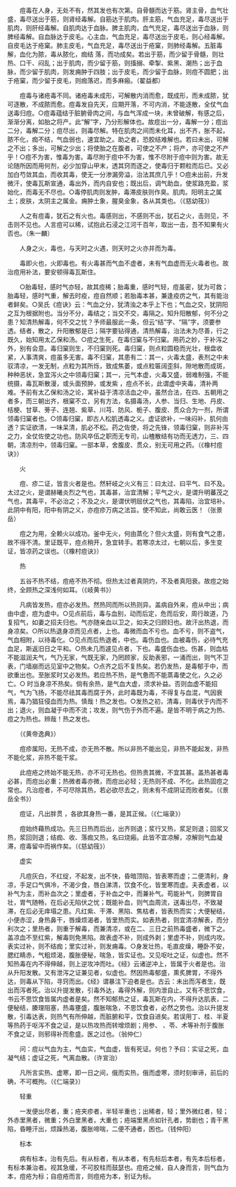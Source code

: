 <!-- { "loadSidebar": true } -->
　　痘毒在人身，无处不有，然其发也有次第。自骨髓而达于筋。肾主骨，血气壮盛，毒尽送出于筋，则肾经毒解。自筋达于肌肉。肝主筋，气血充足，毒尽送出于肌肉，则肝经毒解。自肌肉达于血脉。脾主肌肉，血气充足，毒尽送出于血脉，则脾经毒解。自血脉达于皮毛。心主血，气血充足，毒尽送出于皮毛，则心经毒解。自皮毛达于疮窠。肺主皮毛，气血充足，毒尽送出于疮窠，则肺经毒解。五脏毒解，血化为脓，毒从脓化，痂结 落，而功成矣。若出于筋，而少留于骨髓，则壮热、口干、闷乱；出于肌肉，而少留于筋，则搐搦、牵掣、紫黑、潮热；出于血脉，而少留于肌肉，则发痈肿于四肢；出于皮毛，而少留于血脉，则痘不圆肥；出于疮窠，而少留于皮毛，则痂落迟，而多麻瘢。（翟益都）

　　痘毒与诸疮毒不同。诸疮毒未成形，可解散内消而愈，既成形，而未成脓，犹可逐散，不成脓而愈。痘毒发自先天，应期开落，不可内消，不能逐散，全仗气血送毒归痘。○痘毒蕴结于脏腑骨肉之间，与血气浑成一块，未曾破解，有感之后，渐渐分离，如胎之将产。此“解”字，乃分形解体也。故痘出一分，毒解一分；痘出二分，毒解二分；痘尽出，则毒尽解。特在肌肉之间而未化耳，出不齐，胀不起，脓不化，痂不结，气血弱也，速宜助之。助之者，恐胶结难解也。若曰未出，可解之不出；多出，可解之少出；将使胎之在腹者，可使之不产；将产，亦可使之不产乎！○痘不为害，惟毒为害。毒尽附于痘中不为害，惟不尽附于痘中则为害。故无论随所因而用何剂，必少加穿山甲末，透其窍而逐之，使毒归于颗粒而后已。又必加白芍敛其血，而收其毒，使无一分渗漏旁溢，治法其庶几乎！○痘未出前，升发微汗，使毒瓦斯宣通，毒出外，而内自安也；既出后，调气助血，使浆路充盈，浆始化，而毒无不尽也。○毒停肌肉则发肿，毒滞皮肤则作臭。肌肉。阳明主之属土；皮肤，太阴主之属金。痈肿土象，腥臭金象，各从其类也。（《慈幼筏》）

　　人之有痘毒，犹石之有火也。毒感则出，不感则不出，犹石之火，击则见，不击则不见也。人言痘可以稀，试抱此石浸之江河千百年，取出一击，吾不知果有火否也。（朱一麟）

　　人身之火，毒也，与天时之火遇，则天时之火亦并而为毒。

　　毒即火也，火即毒也。有火毒甚而气血不虚者，未有气血虚而无火毒者也。故治痘用补法，要安顿得毒瓦斯住。

　　○胎毒轻，感时气亦轻，故其痘稀；胎毒重，感时气轻，痘虽密，犹为可救；胎毒轻，感时气重，解去时疫，痘自然顺；若胎毒本甚，兼逢疫疠之气，其有能治者鲜矣。○吴氏《痘诀》云：气血之分，犹清浊之本乎上下也；气血之交，犹阴阳之互为根据附也。当分不分，毒结之；当交不交，毒隔之。知升阳散郁，何不分之患？知清热解毒，何不交之忧？予师最服此一条，但云“结”字、“隔”字，须要参透。结者，散之，升阳散郁是已；隔字要钻得通，清热解毒，治法未为尽善，行之既久，始知用太乙保和汤。○痘之生死，在毒归窠与不归窠。用药之妙，于补泻之外，别有会意。毒归窠则生，不归窠则死。毒归窠，则点粒圆稳而光壮，根盘收紧，人事清爽，痘虽多无害。毒不归窠，其患有二：其一，火毒太盛，表剂之中未驭清凉，一发无制，点粒为其所烁，致成焦萎，或点粒匾阔歪斜，隙地散而成斑，种种恶状，急宜泻火之中领毒归窠；其一，元气本虚，火毒又盛，弱难制强，不能统摄，毒瓦斯散漫，或头面预肿，或发紫 ，痘点不长，此谓虚中夹毒，清补两难。予前有太乙保和汤之论，寓补益于清凉活血之中，虽然合法，在四、五朝用之者多，而三朝出齐，根窠不立，另有方法，名摄毒汤，人参、当归、生地、丹皮、桔梗、甘草、蒡子、连翘、紫草、川芎、防风、栀子、腹皮、贯众合为一剂，所谓领毒归窠者也。○领毒归窠，即古人松肌透毒之义。虚证欲补，一味闷补，肌何由透？实证欲清，一味呆清，肌必不松。药之佐使，将之先锋，领毒归窠，则非补泻之力，全仗佐使之功也。防风卒伍之职而无专司，山楂散结有功而无透力，三、四朝，清凉剂中，领毒归窠。一部本草，舍腹皮、贯众，别无可用之药。（《橡村痘诀》）

　　火

　　痘、疹二证，皆言火者是也。然轩岐之火义有三：曰太过、曰平气、曰不及。太过之火，是谓赫曦炎烈之气也，其毒甚，治宜清解；平气之火，是谓升明蕃茂之气也，其毒平，不必治之；不及之火，是谓伏明屈伏之气也，其毒陷，治宜培补。此阴中有阳，阳中有阴之义，亦痘疹万病之法旨。使不知此，尚敢云医！（张景岳）

　　痘之为用，全赖火以成功。釜中无火，何由蒸化？但火太盛，则有食气之患，故不得不清。里证既平，痘点稍开，急宜转手。若寒凉太过，七朝以后，多生变证，皆凉药之误也。（《橡村痘诀》）

　　热

　　五谷不热不结，痘疮不热不彻。但热太过者真阴灼，不及者真阳衰。故痘之始终，全顾热之深浅何如耳。（《岐黄书》）

　　凡病皆发热，痘亦必发热。然热同而所以热则异。盖病自外来，痘从中出；病由中虚，痘为虚中。○见点前后，毒与血别，动而后定，危而后安，周行故道，乃复招气，如妻之招夫归也。气亦随亲血以卫之，如夫之归顾妇也。故汗出热退，而身凉矣。○所以热退身凉而见点者，上也。毒微而血不亏也。血不亏，则不盗气，气血相附，以待毒化。○见点而后热退者，中也。毒伤血也。血被毒伤，必待气充血足，斯返旧日之平和。○热未几而遽见点者，下也。毒盛伤血也。伤甚，则血枯不能滋润夫气，气乃无家，气既无家，乃罔顾家，反助表邪，一涌而出，则气不卫表，门墙崩而远见室中之物矣。○点齐之后不复热矣。若仍发热，是毒郁于中，而欲重出也。至胀浆时又必发热。若应热不热，是气惫而不能蒸毒使之化，久之必亡。○ 时当身凉不热矣。倘有余热，是气血大虚，须求补益。否则血虚不能招气，气为飞扬，不能尽祛其毒而腐于外，此时毒既为毒，不得复与血混，气因衰焉，毒乃猖狂侵血而为热。慎哉！热之发也。○发热之初，清毒，则毒伏于内而不出；退火，则血凝于中而不流；攻发，则气伤于外而不遍。是皆不明于病之为热、痘之为热也。辨哉！热之发也。

　　（《黄帝逸典》）

　　痘疹属阳，无热不成，亦无热不散。所以非热不能出见，非热不能起发，非热不能化浆，非热不能干浆。

　　此痘疮之终始不能无热，亦不可无热也。但热贵其微，不宜其甚。盖热甚者毒必甚，而痘出必重；热微者毒亦微，而痘出必轻；无热则不成、不化。此热固痘之常也。凡治痘者，不可尽除其热，若必欲尽去之，则未有不成阴证而败者矣。（《景岳全书》）

　　痘证，凡出胖贯 ，各欲其身热一番，是其正候。（《仁端录》）

　　痘始终藉热成功。先三日热而后出，出齐则退；浆行又热，浆足则退；回浆又热，浆回则退；结痂、收、落痂又热，名曰烧瘢。此皆不宜凉解，凉解则气血凝滞，痘毒留中而祸作矣。（《慈幼筏》）

　　虚实

　　凡痘灰白，不红绽，不起发，出不快，昏暗顶陷，皆表寒而虚；二便清利，身凉，手足口气俱冷，不渴少食，唇白涕清，饮食不化，皆里寒而虚。夫表虚者，以补气为主，而补血次之；里虚者，于补血之中，而兼补气。苟能补气，则脾胃自壮，胃气随畅，在后必无陷伏之忧；既能补血，则气血周流，送毒出尽，不致凝滞，在后必无痒塌之患。凡红紫、干滞、黑陷、焦枯者，皆表热而实；大便秘结，小便赤涩，身热鼻干，唇燥烦渴者，皆里热而实。如表热者，则宜清凉解表，而分利次之；里热者，则重于解毒，而兼清凉，或在二、三日之前热毒盛者，微下之。盖凉血不至红紫，解毒则免黑陷。故表虚不补，则成外剥；里虚不补，则成内攻。表实过补，则不结痂；里实过补，则发痈毒。○身发壮热，毛直皮燥，睡卧不安，腮红睛赤，气粗烦渴，腹胀便秘，喘急，皆实证也。又见呕吐之证，似虚也。然不知热毒在内不得伸越，则上逆攻冲而吐。《经》云诸逆冲上，皆属于火者是也。治从升阳发散。又有泄泻之证兼见者，似虚也。然因热毒郁盛，熏炙脾胃，不得外达，则毒从下陷，寻窍而出。《经》谓暴注下迫者是也。古云：未出而泻者生，既出而泻者死。治以升提发散，引毒外达，毒得外解，则内泄自止。又有不思饮食，书云不思饮食皆属内虚者是矣。然不知郁热之证，毒瓦斯在内，不得升达肌表，二便秘结，腠理阻塞，热毒壅盛，腹胀喘急，不思饮食者，必然之势也。治以升提发散，引毒达表，则热气有所伸越，而脏腑和平，饮食自进矣。若误用丁、桂、半夏等热药于呕泻不食之证，是以热攻热而转增烦剧；用参、 、苓、术等补剂于腹胀不食之证，则邪得补而愈盛。医之过也。（翁仲仁）

　　问：痘以气血为主，气血实，气血虚，皆有死证。何也？予曰：实证之死，血凝气结；虚证之死，气离血散。（许宣治）

　　凡所言实热、虚寒，即一日之间，俄而实热，俄而虚寒，须时刻审谛，前后的确，不可概拘。（《仁端录》）

　　轻重

　　一发便出尽者，重；疮夹疹者，半轻半重也；出稀者，轻；里外微红者，轻；外赤里黑者，微重；外白里黑者，大重也；疮端里黑点如针孔者，势剧也；青干黑陷，昏睡汗出，烦躁热渴，腹胀啼喘，二便不通者，困也。（钱仲阳）

　　标本

　　病有标本，治有先后。有从标者，有从本者，有先标后本者，有先本后标者，有标本兼治者。视其急缓，不可胶柱而鼓瑟也。痘疮之候，自人身而言，则气血为本，痘疮为标；自痘疮而言，则痘疮为本，别证为标。

